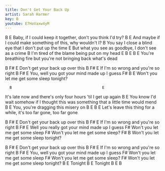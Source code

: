 ```yaml
---
title: Don't Get Your Back Up
artist: Sarah Harmer
key: B
youtube: E7HoVaxw4yM
---
```


B                                            E
Baby, if I could keep it together, don't you think I'd try?
    B                                       E
And maybe if I could make something of this, why wouldn't I?
          B
You say I close a blind eye that I don't put up the time
             E
But what you see as goodbye, I don't see as a crime
    B
I'm tired of the blame being put on my head
       E                                                 B  E  B  E
You're breathing fire but you're not bringing back what's dead
 
B    F#        E
Don't get your back up over this
B           F#                  E
  If I'm so wrong and you're so right
B  F#                  E
You, well you got your mind made up I guess
F#                                         B  E
  Won't you let me get some sleep tonight?
 
      B                                         E
It's late now and there's only four hours 'til I get up again
             B                                                   E
You know I'd wait somehow if I thought this was something that a little time would mend
B                         E
You, you're dragging this misery on
      B                                  E                    B  E
Let's leave this thing for a while, it's too far gone, too far gone
 
 
B    F#        E
Don't get your back up over this
B           F#                  E
  If I'm so wrong and you're so right
     B  F#               E
Well you really got your mind made up I guess
F#
  Won't you let me get some sleep
F#
  Won't you let me get some sleep?
F#                                         B
  Won't you let me get some sleep tonight?
 
 
B    F#        E
Don't get your back up over this
B           F#                  E
  If I'm so wrong and you're so right
B  F#                  E
You, well you got your mind made up I guess
F#
  Won't you let me get some sleep
F#
  Won't you let me get some sleep?
F#
  Won't you let me get some sleep tonight?
B   E
  Tonight
B   E
  Tonight
B   E   B
